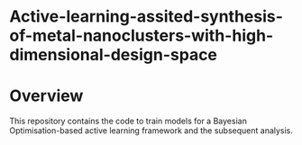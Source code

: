 # Active-learning-assited-synthesis-of-metal-nanoclusters-with-high-dimensional-design-space

# Overview
This repository contains the code to train models for a Bayesian Optimisation-based active learning framework and the subsequent analysis.
